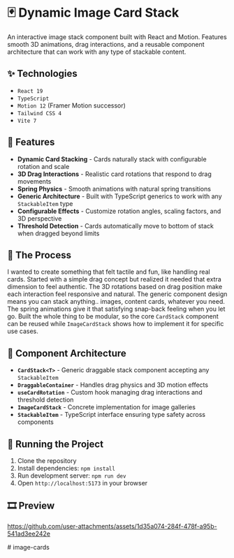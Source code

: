 # 🃏 Dynamic Image Card Stack

An interactive image stack component built with React and Motion. Features smooth 3D animations, drag interactions, and a reusable component architecture that can work with any type of stackable content.

## ✨ Technologies

- `React 19`
- `TypeScript`
- `Motion 12` (Framer Motion successor)
- `Tailwind CSS 4`
- `Vite 7`

## 🚀 Features

- **Dynamic Card Stacking** - Cards naturally stack with configurable rotation and scale
- **3D Drag Interactions** - Realistic card rotations that respond to drag movements
- **Spring Physics** - Smooth animations with natural spring transitions
- **Generic Architecture** - Built with TypeScript generics to work with any `StackableItem` type
- **Configurable Effects** - Customize rotation angles, scaling factors, and 3D perspective
- **Threshold Detection** - Cards automatically move to bottom of stack when dragged beyond limits

## 📍 The Process

I wanted to create something that felt tactile and fun, like handling real cards. Started with a simple drag concept but realized it needed that extra dimension to feel authentic. The 3D rotations based on drag position make each interaction feel responsive and natural. The generic component design means you can stack anything.. images, content cards, whatever you need. The spring animations give it that satisfying snap-back feeling when you let go. Built the whole thing to be modular, so the core `CardStack` component can be reused while `ImageCardStack` shows how to implement it for specific use cases.

## 🎯 Component Architecture

- **`CardStack<T>`** - Generic draggable stack component accepting any `StackableItem`
- **`DraggableContainer`** - Handles drag physics and 3D motion effects  
- **`useCardRotation`** - Custom hook managing drag interactions and threshold detection
- **`ImageCardStack`** - Concrete implementation for image galleries
- **`StackableItem`** - TypeScript interface ensuring type safety across components

## 🚦 Running the Project

1. Clone the repository
2. Install dependencies: `npm install`
3. Run development server: `npm run dev`
4. Open `http://localhost:5173` in your browser

## 🎞️ Preview

https://github.com/user-attachments/assets/1d35a074-284f-478f-a95b-541ad3ee242e


#   i m a g e - c a r d s  
 